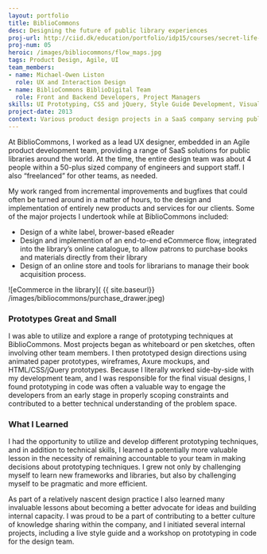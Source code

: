 ```yaml
---
layout: portfolio
title: BiblioCommons
desc: Designing the future of public library experiences
proj-url: http://ciid.dk/education/portfolio/idp15/courses/secret-life-of-objects/projects/the-aspirational-lamp/
proj-num: 05
heroic: /images/bibliocommons/flow_maps.jpg
tags: Product Design, Agile, UI
team_members:
- name: Michael-Owen Liston
  role: UX and Interaction Design
- name: BiblioCommons BiblioDigital Team
  role: Front and Backend Developers, Project Managers
skills: UI Prototyping, CSS and jQuery, Style Guide Development, Visual Design, Requirements Gathering
project-date: 2013
context: Various product design projects in a SaaS company serving public libraries, working on a small, Agile development team.
---
```


At BiblioCommons, I worked as a lead UX designer, embedded in an Agile product development team, providing a range of SaaS solutions for public libraries around the world. At the time, the entire design team was about 4 people within a 50-plus sized company of engineers and support staff. I also “freelanced” for other teams, as needed.

My work ranged from incremental improvements and bugfixes that could often be turned around in a matter of hours, to the design and implementation of entirely new products and services for our clients. Some of the major projects I undertook while at BiblioCommons included:

* Design of a white label, brower-based eReader
* Design and implemention of an end-to-end eCommerce flow, integrated into the library’s online catalogue, to allow patrons to purchase books and materials directly from their library
* Design of an online store and tools for librarians to manage their book acquisition process.

![eCommerce in the library]( {{ site.baseurl}} /images/bibliocommons/purchase_drawer.jpeg)

### Prototypes Great and Small
I was able to utilize and explore a range of prototyping techniques at BiblioCommons. Most projects began as whiteboard or pen sketches, often involving other team members. I then prototyped design directions using animated paper prototypes, wireframes, Axure mockups, and HTML/CSS/jQuery prototypes. Because I literally worked side-by-side with my development team, and I was responsible for the final visual designs, I found prototyping in code was often a valuable way to engage the developers from an early stage in properly scoping constraints and contributed to a better technical understanding of the problem space.

### What I Learned
I had the opportunity to utilize and develop different prototyping techniques, and in addition to technical skills, I learned a potentially more valuable lesson in the necessity of remaining accountable to your team in making decisions about prototyping techniques. I grew not only by challenging myself to learn new frameworks and libraries, but also by challenging myself to be pragmatic and more efficient.

As part of a relatively nascent design practice I also learned many invaluable lessons about becoming a better advocate for ideas and building internal capacity. I was proud to be a part of contributing to a better culture of knowledge sharing within the company, and I initiated several internal projects, including a live style guide and a workshop on prototyping in code for the design team.